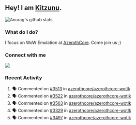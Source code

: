## Hey! I am [Kitzunu](https://Github.com/Kitzunu).

![Anurag's github stats](https://github-readme-stats.kitzunu.vercel.app/api?username=Kitzunu&show_icons=true)

### What do I do?

I focus on WoW Emulation at [AzerothCore](https://Github.com/AzerothCore). Come join us ;)

### Connect with me
[![](https://img.shields.io/badge/AzerothCore%20Discord-Connect%20with%20me!-green)](https://discord.com/invite/gkt4y2x)

### Recent Activity

<!--START_SECTION:activity-->
1. 🗣 Commented on [#3513](https://github.com/azerothcore/azerothcore-wotlk/issues/3513) in [azerothcore/azerothcore-wotlk](https://github.com/azerothcore/azerothcore-wotlk)
2. 🗣 Commented on [#3522](https://github.com/azerothcore/azerothcore-wotlk/issues/3522) in [azerothcore/azerothcore-wotlk](https://github.com/azerothcore/azerothcore-wotlk)
3. 🗣 Commented on [#3503](https://github.com/azerothcore/azerothcore-wotlk/issues/3503) in [azerothcore/azerothcore-wotlk](https://github.com/azerothcore/azerothcore-wotlk)
4. 🗣 Commented on [#3329](https://github.com/azerothcore/azerothcore-wotlk/issues/3329) in [azerothcore/azerothcore-wotlk](https://github.com/azerothcore/azerothcore-wotlk)
5. 🗣 Commented on [#3497](https://github.com/azerothcore/azerothcore-wotlk/issues/3497) in [azerothcore/azerothcore-wotlk](https://github.com/azerothcore/azerothcore-wotlk)
<!--END_SECTION:activity-->
